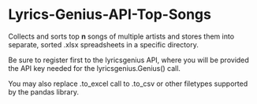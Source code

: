 # Lyrics-Genius-API-Top-Songs
Collects and sorts top **n** songs of multiple artists and stores them into separate, sorted .xlsx spreadsheets in a specific directory.

Be sure to register first to the lyricsgenius API, where you will be provided the API key needed for the lyricsgenius.Genius() call.

You may also replace .to_excel call to .to_csv or other filetypes supported by the pandas library.
